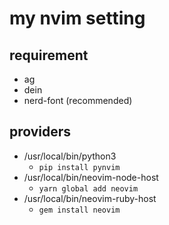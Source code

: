 # my nvim setting

## requirement

-   ag
-   dein
-   nerd-font (recommended)

## providers

-   /usr/local/bin/python3
    -   `pip install pynvim`
-   /usr/local/bin/neovim-node-host
    -   `yarn global add neovim`
-   /usr/local/bin/neovim-ruby-host
    -   `gem install neovim`
